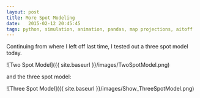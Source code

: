 ```yaml
---
layout: post
title: More Spot Modeling
date:   2015-02-12 20:45:45
tags: python, simulation, animation, pandas, map projections, aitoff
---
```


Continuing from where I left off last time, I tested out a
three spot model today.

![Two Spot Model]({{ site.baseurl }}/images/TwoSpotModel.png)

and the three spot model:

![Three Spot Model]({{ site.baseurl }}/images/Show_ThreeSpotModel.png)
